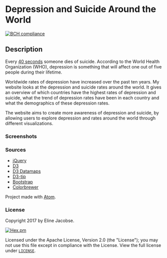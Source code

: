 # Depression and Suicide Around the World

[![BCH compliance](https://bettercodehub.com/edge/badge/ElineJ/programmeerproject)](https://bettercodehub.com)

## Description

Every [40 seconds](http://www.who.int/mental_health/suicide-prevention/en/) someone dies of suicide. According to the World Health Organization (WHO), depression is something that will affect one out of five people during their lifetime.

Worldwide rates of depression have increased over the past ten years. My website looks at the depression and suicide rates around the world. It gives an overview of which countries have the highest rates of depression and suicide, what the trend of depression rates have been in each country and what the demographics of these depression rates.

The website aims to create more awareness of depression and suicide, by allowing users to explore depression and rates around the world through different visualizations.

### Screenshots




### Sources

- [jQuery](https://jquery.com/)
- [D3](https://d3js.org/)
- [D3 Datamaps](https://datamaps.github.io/)  
- [D3-tip](http://labratrevenge.com/d3-tip/)
- [Bootstrap](http://getbootstrap.com/)  
- [Colorbrewer](http://colorbrewer2.org/)  

Project made with [Atom](https://atom.io/).

### License

Copyright 2017 by Eline Jacobse.

[![Hex.pm](https://img.shields.io/hexpm/l/plug.svg)]()

Licensed under the Apache License, Version 2.0 (the "License");
you may not use this file except in compliance with the License. View the full license under [`LICENSE`](LICENSE).
